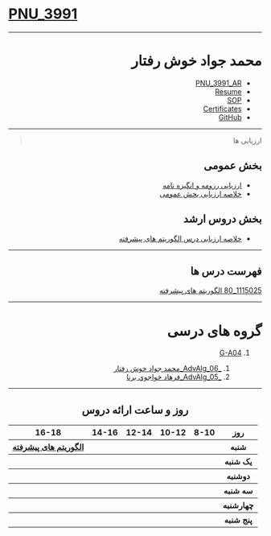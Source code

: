 # [PNU_3991](https://github.com/AliRazavi-edu/PNU_3991#TOC)

<div dir="rtl">
     
---------

# محمد جواد خوش رفتار
- [PNU_3991_AR](https://github.com/javadkh76/PNU_3991_AR)
- [Resume](https://javadkh76.github.io/) 
- [SOP](https://javadkh76.github.io/SOP/)
- [Certificates](https://www.sololearn.com/certificates/course/en/2490541/1024/landscape/png)
- [GitHub](https://github.com/javadkh76)

------------------
> ارزیابی ها

##  بخش عمومی
- [ارزیابی رزومه و انگیزه نامه](https://github.com/javadkh76/PNU_3991_AR/blob/main/_General/JK_CV_CheckList_AR_3991.pdf)
- [خلاصه ارزیابی بخش عمومی](https://github.com/javadkh76/PNU_3991_AR/blob/main/_General/JK_GeneralSection_CheckList_AR_3991.pdf)

##  بخش دروس ارشد
- [خلاصه ارزیابی درس الگوریتم های پیشرفته](https://github.com/javadkh76/PNU_3991_AR/blob/main/AdvancedAlgorithms/JK_AdvancedAlgorithms_CheckList_AR_3991.pdf)

------------------
## فهرست درس ها  

[1115025_80	الگوریتم های پیشرفته](https://github.com/javadkh76/PNU_3991_AR/tree/main/AdvancedAlgorithms)

--------------
# گروه های درسی
1. [G-A04](https://github.com/AliRazavi-edu/PNU_3991/tree/master/_MSc/AdvancedAlgorithms/1115025_80)

    1. [_AdvAlg_06_محمد جواد خوش رفتار](https://github.com/AliRazavi-edu/PNU_3991/tree/master/_MSc/AdvancedAlgorithms/1115025_80/06_%D9%85%D8%AD%D9%85%D8%AF%D8%AC%D9%88%D8%A7%D8%AF%20%D8%AE%D9%88%D8%B4%20%D8%B1%D9%81%D8%AA%D8%A7%D8%B)    
    1. [_AdvAlg_05_فرهاد خواجوي برنا](https://github.com/AliRazavi-edu/PNU_3991/tree/master/_MSc/AdvancedAlgorithms/1115025_80/05_%D9%81%D8%B1%D9%87%D8%A7%D8%AF%20%D8%AE%D9%88%D8%A7%D8%AC%D9%88%D9%8A%20%D8%A8%D8%B1%D9%86%D8%A7)
    
------------------
<div align="center">
     
## روز و ساعت ارائه دروس

</div>

<div dir="ltr" style="width:100%">
     
<table style="width:100%">
  <tr>
    <th style="text-align: center">16-18</th>
    <th >14-16</th>
    <th >12-14</th>
    <th>10-12</th>
    <th>8-10</th>
    <th>روز</th>
  </tr>
  <tr>
    <th ><a href="https://github.com/AliRazavi-edu/PNU_3991/tree/master/_MSc/AdvancedAlgorithms#TOC">الگوریتم های پیشرفته</a></th>
    <th ><a > </a></th>
    <th ><a > </a></th>
    <th></th>
    <th ></th>
    <th>شنبه</th>
  </tr>
   <tr>
    <th ></th>
    <th ></th>
    <th></th>
    <th></th>
    <th ></th>
    <th>یک شنبه</th>
  </tr>
   <tr>
     <th ><a> </a> </th>
     <th ><a > </a></th>
     <th><a  > </a></th>
    <th ></th> 
    <th></th>
  <th>دوشنبه</th>
  </tr>
   <tr>
    <th ></th>
    <th ></th>
    <th></th>
    <th></th>
    <th ></th>
    <th>سه شنبه</th>
  </tr>
   <tr>
    <th ></th>
    <th ></th>
    <th></th>
    <th></th>
     <th ></th>
    <th>چهارشنبه</th>
  </tr>
   <tr>
    <th ></th>
     <th ><a></a></th>
     <th ></th>
     <th></th>
    <th></th>
    <th>پنج شنبه</th>
  </tr>
</table>

</div>
